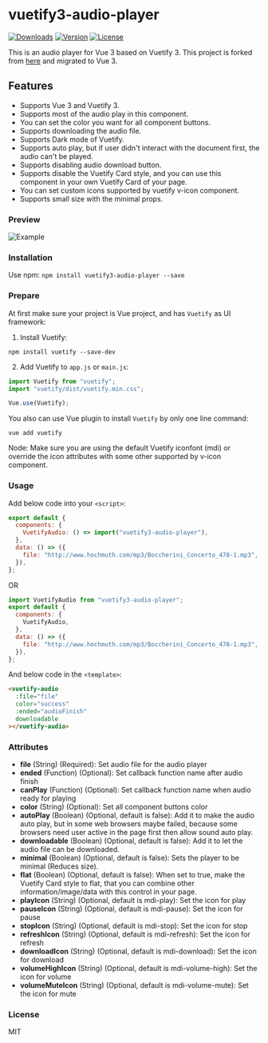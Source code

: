 # vuetify3-audio-player

<a href="https://www.npmjs.com/package/vuetify3-audio-player"><img src="https://img.shields.io/npm/dt/vuetify3-audio-player.svg" alt="Downloads"></a>
<a href="https://www.npmjs.com/package/vuetify3-audio-player"><img src="https://img.shields.io/npm/v/vuetify3-audio-player.svg" alt="Version"></a>
<a href="https://www.npmjs.com/package/vuetify3-audio-player"><img src="https://img.shields.io/npm/l/vuetify3-audio-player.svg" alt="License"></a>

This is an audio player for Vue 3 based on Vuetify 3.
This project is forked from [here](https://github.com/wilsonwu/vuetify-audio) and migrated to Vue 3.

## Features

- Supports Vue 3 and Vuetify 3.
- Supports most of the audio play in this component.
- You can set the color you want for all component buttons.
- Supports downloading the audio file.
- Supports Dark mode of Vuetify.
- Supports auto play, but if user didn't interact with the document first, the audio can't be played.
- Supports disabling audio download button.
- Supports disable the Vuetify Card style, and you can use this component in your own Vuetify Card of your page.
- You can set custom icons supported by vuetify v-icon component.
- Supports small size with the minimal props.

### Preview

![Example](https://lh3.googleusercontent.com/fife/ALs6j_HbodTLB1IcQJDRqbT46UeMbudR2LoA7kggoht-DSMutVo9ZycvgC-chiAEeK_iVQkuCl-UhHJlBF3fvU4hUh_KCQuSMFUwctZOgYLVfVm-kyNb91WtYZe11hvLvWq9bksSv5cmMHkSkg_5YrF3bfot9HfUj2365d9YeJt60r8L1Zt4DahVzYVqDN0GU65tRjoLHlC88bdEhuKkdKXIrcBCy6uqD6bEuZcQGq5ghepYve9q8CqwZvveF3qNtWfXHnPy1EyZT7xu5opQn7xk7D2TQD6lBIiYydYF3aqIs2Ery-SWz9lomWE7IHGZXNweLMiYi4n_NOT8ocd5IRmdfbKKWexMztZ_T97VCr02ptKF92fvUbcyE_DYDyb7SWMtahuIYs8yYGVfThUdrcZdHvrmsxb1aOqBvJg7iXqAmYyT21zph19eCR1nLqUC_Kqm6TP2ezvs8QQkcjKOhrFlqWroEHeLu8fzEs77iuxB1zrgKYFVMymZJYe5ufScm5XpgFB4s8Op3QEKrju-9crl0AGxYLo6_0TxWk78R_z54Tuq93A1pMl1_2MlONajVX8ps2Nrgo4_TD1i7IlyvpTaoe6dIJO-HNyY293dTtCdPba2bCTdzQJhMowy5NuDlQh3I9RDFpH8P2q7LBhfHwM_EHajS-THwmNEGSo3ECXLpaZVuuAWpHkfmmVr4fkLb_uaBtGvVTvks0xHEAzUEJbJuvSlB4JsBvURITM4Ug5JeAtp-P1WkVd9KWqm2Wuc2SSiUt-js6oftH2GE4H-n-kKepqLaDq0Wsw6_o3jFPqxbyczV_6zXg9NFfsmdK8T1B4gSd08LIAMG6cUm1UuKVFGFvSlkCZbMwnTOjc4CuezoV98I_cVpX2kRUYN12g6OUU-Fk7wuU32j0vuEqviAwTp8TxEUGI-bnrVyQTxvVoq9swG1fPm3imxHjrLnw3B2PdfStu5DQLVAJ5vUxzsvSvlbcQVqQXFp_Gsp0AdAnDTzghBZzENWDgC_pfckF5FlgW2IRrmSBxz25e6_Sx63nGJlmIlAmI3Zt8lQ7Pd5guvhy4qPoW09tJxwRsIFXb3Zw8DYnavZy2kuIPRHJHe9TsXH3n-VHLpXKR56nhhiQx4EwO9_lNT5A2bkTA75q3CnLEw4b0y8205YHQHuOQgt5onh7vBiC2E9n-6BSenjQZEW-vPiRU1kp1knoHdHTTvIxBIigy6U610-0eSx6CdMB__hy3q6wTZNXh60WHle5c8GTrYZP_du8DcACfM__ijeR1L2j__5fKKZhnHXZUz0dGL7FHBpciK6E-ZZEGBrMfYxlQfB1zQ6ll77rw5vmDdVtLjgYWYlQzLmmyEkOAg6NclkZCQ-W2eu1ICuiBP-gdl1y6wILH-AGZEc6gTRQJVTrhYaOZI8jxZ0TbVSgu1uedJmflPGPdEn8pAsJ6kR_Pg-CoH5oEjQsbGjG1kRM9zdBF2qzOYiSEU02ynt6kAuC5bxe43ecWgQdmcFXtydZVoAhQIDe3LBAVLBGOefjCBsmKrliWx_nChFwqE9AQ=w640-h320)

### Installation

Use npm: `npm install vuetify3-audio-player --save`

### Prepare

At first make sure your project is Vue project, and has `Vuetify` as UI framework:

1. Install Vuetify:

```
npm install vuetify --save-dev
```

2. Add Vuetify to `app.js` or `main.js`:

```js
import Vuetify from "vuetify";
import "vuetify/dist/vuetify.min.css";

Vue.use(Vuetify);
```

You also can use Vue plugin to install `Vuetify` by only one line command:

```
vue add vuetify
```

Node: Make sure you are using the default Vuetify iconfont (mdi) or override the icon attributes with some other supported by v-icon component.

### Usage

Add below code into your `<script>`:

```js
export default {
  components: {
    VuetifyAudio: () => import("vuetify3-audio-player"),
  },
  data: () => ({
    file: "http://www.hochmuth.com/mp3/Boccherini_Concerto_478-1.mp3",
  }),
};
```

OR

```js
import VuetifyAudio from "vuetify3-audio-player";
export default {
  components: {
    VuetifyAudio,
  },
  data: () => ({
    file: "http://www.hochmuth.com/mp3/Boccherini_Concerto_478-1.mp3",
  }),
};
```

And below code in the `<template>`:

```html
<vuetify-audio
  :file="file"
  color="success"
  :ended="audioFinish"
  downloadable
></vuetify-audio>
```

### Attributes

- **file** (String) (Required): Set audio file for the audio player
- **ended** (Function) (Optional): Set callback function name after audio finish
- **canPlay** (Function) (Optional): Set callback function name when audio ready for playing
- **color** (String) (Optional): Set all component buttons color
- **autoPlay** (Boolean) (Optional, default is false): Add it to make the audio auto play, but in some web browsers maybe failed, because some browsers need user active in the page first then allow sound auto play.
- **downloadable** (Boolean) (Optional, default is false): Add it to let the audio file can be downloaded.
- **minimal** (Boolean) (Optional, default is false): Sets the player to be minimal (Reduces size).
- **flat** (Boolean) (Optional, default is false): When set to true, make the Vuetify Card style to flat, that you can combine other information/image/data with this control in your page.
- **playIcon** (String) (Optional, default is mdi-play): Set the icon for play
- **pauseIcon** (String) (Optional, default is mdi-pause): Set the icon for pause
- **stopIcon** (String) (Optional, default is mdi-stop): Set the icon for stop
- **refreshIcon** (String) (Optional, default is mdi-refresh): Set the icon for refresh
- **downloadIcon** (String) (Optional, default is mdi-download): Set the icon for download
- **volumeHighIcon** (String) (Optional, default is mdi-volume-high): Set the icon for volume
- **volumeMuteIcon** (String) (Optional, default is mdi-volume-mute): Set the icon for mute

### License

MIT
